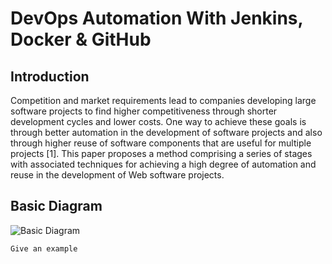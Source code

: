 # DevOps Automation With Jenkins, Docker & GitHub
## Introduction 
Competition and market requirements lead to companies
developing large software projects to find higher
competitiveness through shorter development cycles and
lower costs. One way to achieve these goals is through better
automation in the development of software projects and also
through higher reuse of software components that are useful
for multiple projects [1].
This paper proposes a method comprising a series of
stages with associated techniques for achieving a high degree
of automation and reuse in the development of Web software
projects.

## Basic Diagram

![Basic Diagram](/images/ppt.PNG)
```
Give an example
```
